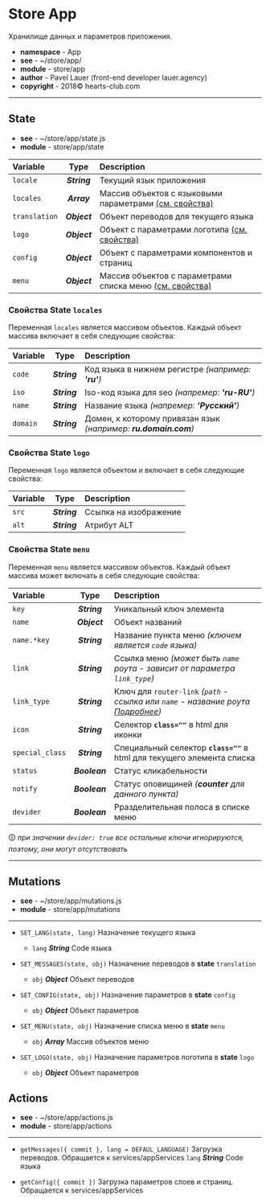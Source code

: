 # Store App
Хранилище данных и параметров приложения.

- **namespace** - App
- **see** - ~/store/app/
- **module** - store/app 
- **author** - Pavel Lauer (front-end developer lauer.agency) 
- **copyright** - 2018© hearts-club.com
***

## State
- **see** - ~/store/app/state.js
- **module** - store/app/state 


Variable  					|     Type 	    | Description
:-------------------------- |:-------------:| :-------------------------------------------------
`locale` 					| ***String***  | Текущий язык приложения
`locales`	     			| ***Array***   | Массив объектов с языковыми параметрами [(см. свойства)](/store/app/?id=Свойства-state-locales "Свойства State locales")
`translation`  				| ***Object***  | Объект переводов для текущего языка
`logo`  					| ***Object***  | Объект с параметрами логотипа [(см. свойства)](/store/app/?id=Свойства-state-logo "Свойства State logo")
`config`  					| ***Object***  | Объект с параметрами компонентов и страниц
`menu`  					| ***Object***  | Массив объектов с параметрами списка меню [(см. свойства)](/store/app/?id=Свойства-state-menu "Свойства State menu")

### Свойства State `locales`
Переменная `locales` является массивом объектов. Каждый объект массива включает в себя следующие свойства:

Variable  	|     Type 	    | Description
:---------- |:-------------:| :-------------------------------------------------
`code`  	| ***String***  | Код языка в нижнем регистре *(например: **'ru'**)*
`iso`  		| ***String***  | Iso-код языка для seo *(напремер: **'ru-RU'**)*
`name`  	| ***String***  | Название языка *(напремер: **'Русский'**)*
`domain` 	| ***String***  | Домен, к которому привязан язык *(например: **ru.domain.com**)*

### Свойства State `logo`
Переменная `logo` является объектом и включает в себя следующие свойства:

Variable  	|     Type 	    | Description
:---------- |:-------------:| :-------------------------------------------------
`src`  | ***String***  | Ссылка на изображение
`alt`  | ***String***  | Атрибут ALT

### Свойства State `menu`
Переменная `menu` является массивом объектов. Каждый объект массива может включать в себя следующие свойства:

Variable  		|     Type 	    | Description
:-------------- |:-------------:| :-------------------------------------------------
`key`			| ***String***  | Уникальный ключ элемента
`name`			| ***Object***  | Объект названий
`name.*key`		| ***String***  | Название пункта меню *(ключем является `code` языка)*
`link`			| ***String***  | Ссылка меню *(может быть `name` роута - зависит от параметра `link_type`)*
`link_type`		| ***String***  | Ключ для `router-link` *(`path` - ссылка или `name` - название роута [Подробнее](https://router.vuejs.org/api/#to))*
`icon`			| ***String***  | Селектор **`class=""`** в html для иконки
`special_class`	| ***String***  | Специальный селектор **`class=""`** в html для текущего элемента списка
`status`		| ***Boolean*** | Статус кликабельности
`notify`		| ***Boolean*** | Статус оповищиней *(**counter** для данного пункта)*
`devider`		| ***Boolean*** | Рразделительная полоса в списке меню <br> 

🛈 *при значении `devider: true` все остальные ключи игнорируются, поэтому, они могут отсутствовать*

***

## Mutations
- **see** - ~/store/app/mutations.js
- **module** - store/app/mutations 
***

* `SET_LANG(state, lang)`
Назначение текущего языка
	- `lang` ***String***
	Code языка

* `SET_MESSAGES(state, obj)`
Назначение переводов в **state** `translation`
	- `obj` ***Object***
	Объект переводов

* `SET_CONFIG(state, obj)`
Назначение параметров в **state** `config`
	- `obj` ***Object***
	Объект параметров

* `SET_MENU(state, obj)`
Назначение списка меню в **state** `menu`
	- `obj` ***Array***
	Массив объектов меню

* `SET_LOGO(state, obj)`
Назначение параметров логотипа в **state** `logo`
	- `obj` ***Object***
	Объект параметров


## Actions
- **see** - ~/store/app/actions.js
- **module** - store/app/actions 
***

* `getMessages({ commit }, lang = DEFAUL_LANGUAGE)` 
Загрузка переводов. Обращается к services/appServices
	`lang` ***String***
	Code языка

* `getConfig({ commit })` 
Загрузка параметров слоев и страниц. Обращается к services/appServices
